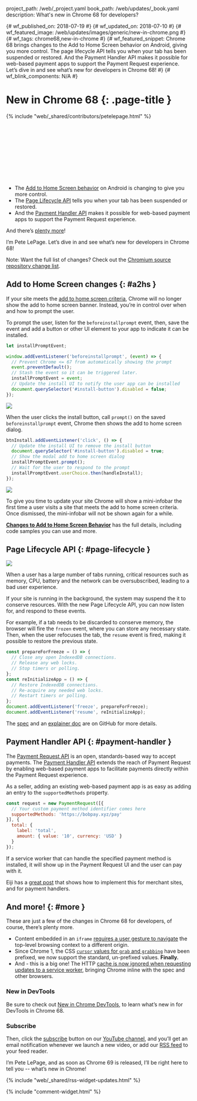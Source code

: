 project_path: /web/_project.yaml
book_path: /web/updates/_book.yaml
description: What's new in Chrome 68 for developers?

{# wf_published_on: 2018-07-19 #}
{# wf_updated_on: 2018-07-10 #}
{# wf_featured_image: /web/updates/images/generic/new-in-chrome.png #}
{# wf_tags: chrome68,new-in-chrome #}
{# wf_featured_snippet: Chrome 68 brings changes to the Add to Home Screen behavior on Android, giving you more control. The page lifecycle API tells you when your tab has been suspended or restored. And the Payment Handler API makes it possible for web-based payment apps to support the Payment Request experience. Let’s dive in and see what’s new for developers in Chrome 68! #}
{# wf_blink_components: N/A #}

# New in Chrome 68 {: .page-title }

{% include "web/_shared/contributors/petelepage.html" %}

<div class="clearfix"></div>

<div class="video-wrapper">
  <iframe class="devsite-embedded-youtube-video" data-video-id="TODO"
          data-autohide="1" data-showinfo="0" frameborder="0" allowfullscreen>
  </iframe>
</div>

* The [Add to Home Screen behavior](#a2hs) on Android is changing to give
  you more control.
* The [Page Lifecycle API](#page-lifecycle) tells you when your tab has been
  suspended or restored.
* And the [Payment Handler API](#payment-handler) makes it possible for
  web-based payment apps to support the Payment Request experience.

And there’s [plenty more](#more)!

I’m Pete LePage. Let’s dive in and see what’s new for developers in Chrome 68!

<div class="clearfix"></div>

Note: Want the full list of changes? Check out the
[Chromium source repository change list](https://chromium.googlesource.com/chromium/src/+log/67.0.3396.62..68.0.3396.62).


## Add to Home Screen changes {: #a2hs }

If your site meets the
[add to home screen criteria](/web/fundamentals/app-install-banners/#criteria),
Chrome will no longer show the add to home screen banner. Instead, you’re in
control over when and how to prompt the user.

To prompt the user, listen for the `beforeinstallprompt` event, then, save
the event and add a button or other UI element to your app to indicate it can
be installed.

```javascript
let installPromptEvent;

window.addEventListener('beforeinstallprompt', (event) => {
  // Prevent Chrome <= 67 from automatically showing the prompt
  event.preventDefault();
  // Stash the event so it can be triggered later.
  installPromptEvent = event;
  // Update the install UI to notify the user app can be installed
  document.querySelector('#install-button').disabled = false;
});
```

<img src="/web/updates/images/2018/06/a2hs-dialog-g.png" class="attempt-right">

When the user clicks the install button, call `prompt()` on the saved
`beforeinstallprompt` event, Chrome then shows the add to home screen dialog.

<div class="clearfix"></div>

```javascript
btnInstall.addEventListener('click', () => {
  // Update the install UI to remove the install button
  document.querySelector('#install-button').disabled = true;
  // Show the modal add to home screen dialog
  installPromptEvent.prompt();
  // Wait for the user to respond to the prompt
  installPromptEvent.userChoice.then(handleInstall);
});
```

<img src="/web/updates/images/2018/06/a2hs-infobar-g.png" class="attempt-right">

To give you time to update your site Chrome will show a mini-infobar the first
time a user visits a site that meets the add to home screen criteria. Once
dismissed, the mini-infobar will not be shown again for a while.

[**Changes to Add to Home Screen Behavior**](/web/updates/2018/06/a2hs-updates)
has the full details, including code samples you can use and more.


<div class="clearfix"></div>

## Page Lifecycle API {: #page-lifecycle }

<a href="/web/updates/images/2018/07/lifecycle-states.png">
  <img src="/web/updates/images/2018/07/lifecycle-states.png" class="attempt-right">
</a>

When a user has a large number of tabs running, critical resources such as
memory, CPU, battery and the network can be oversubscribed, leading to a
bad user experience. 

If your site is running in the background, the system may suspend the it to
conserve resources. With the new Page Lifecycle API, you can now listen for,
and respond to these events.

For example, if a tab needs to be discarded to conserve memory, the browser
will fire the `frozen` event, where you can store any necessary state. Then,
when the user refocuses the tab, the `resume` event is fired, making it
possible to restore the previous state.

<div class="clearfix"></div>

```javascript
const prepareForFreeze = () => {
  // Close any open IndexedDB connections.
  // Release any web locks.
  // Stop timers or polling.
};
const reInitializeApp = () => {
  // Restore IndexedDB connections.
  // Re-acquire any needed web locks.
  // Restart timers or polling.
};
document.addEventListener('freeze', prepareForFreeze);
document.addEventListener('resume', reInitializeApp);
```

The [spec](https://wicg.github.io/page-lifecycle/spec.html) and an 
[explainer doc](https://github.com/WICG/page-lifecycle) are on GitHub for more
details.

<div class="clearfix"></div>


##  Payment Handler API {: #payment-handler }


The [Payment Request API](https://www.w3.org/TR/payment-request/) is an open,
standards-based way to accept payments. The
[Payment Handler API](https://www.w3.org/TR/payment-handler/) extends the
reach of Payment Request by enabling web-based payment apps to facilitate
payments directly within the Payment Request experience.

As a seller, adding an existing web-based payment app is as easy as adding an
entry to the `supportedMethods` property. 

```javascript
const request = new PaymentRequest([{
  // Your custom payment method identifier comes here
  supportedMethods: 'https://bobpay.xyz/pay'
}], {
  total: {
    label: 'total',
    amount: { value: '10', currency: 'USD' }
  }
});
```

If a service worker that can handle the specified payment method is installed,
it will show up in the Payment Request UI and the user can pay with it.

Eiji has a [great post](/web/updates/2018/06/payment-handler-api) that shows
how to implement this for merchant sites, and for payment handlers.


## And more! {: #more }

These are just a few of the changes in Chrome 68 for developers, of course,
there’s plenty more.


* Content embedded in an `iframe`
  [requires a user gesture to navigate](https://www.chromestatus.com/feature/5629582019395584)
  the top-level browsing context to a different origin.
* Since Chrome 1, the CSS 
  [`cursor` values for `grab` and `grabbing`](https://www.chromestatus.com/feature/5575087101050880)
  have been  prefixed, we now support the standard, un-prefixed values.
  **Finally.**
* And - this is a big one! The HTTP [cache is now ignored when requesting
  updates to a service worker](/web/updates/2018/06/fresher-sw), bringing
  Chrome inline with the spec and other browsers. 




### New in DevTools

Be sure to check out [New in Chrome DevTools](/web/updates/2018/05/devtools), to
learn what’s new in for DevTools in Chrome 68.

### Subscribe

Then, click the [subscribe](https://goo.gl/6FP1a5) button on our
[YouTube channel](https://www.youtube.com/user/ChromeDevelopers/), and
you’ll get an email notification whenever we launch a new video, or add our
[RSS feed](/web/shows/rss.xml) to your feed reader.


I’m Pete LePage, and as soon as Chrome 69 is released, I’ll be right
here to tell you -- what’s new in Chrome!

{% include "web/_shared/rss-widget-updates.html" %}

{% include "comment-widget.html" %}

